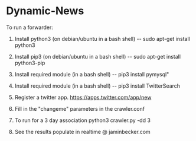 # Dynamic-News



To run a forwarder:


1. Install python3 (on debian/ubuntu in a bash shell) -- sudo apt-get install python3

2. Install pip3 (on debian/ubuntu in a bash shell) -- sudo apt-get install python3-pip

3. Install required module (in a bash shell) -- pip3 install pymysql"

4. Install required module (in a bash shell) -- pip3 install TwitterSearch

5. Register a twitter app. https://apps.twitter.com/app/new

6. Fill in the "changeme" parameters in the crawler.conf

7. To run for a 3 day association python3 crawler.py -dd 3

8. See the results populate in realtime @ jaminbecker.com

